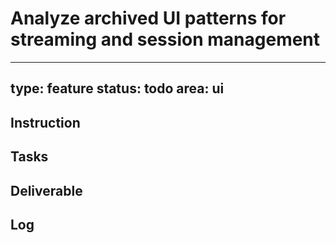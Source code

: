 # Analyze archived UI patterns for streaming and session management

---
type: feature
status: todo
area: ui
---


## Instruction

## Tasks

## Deliverable

## Log
